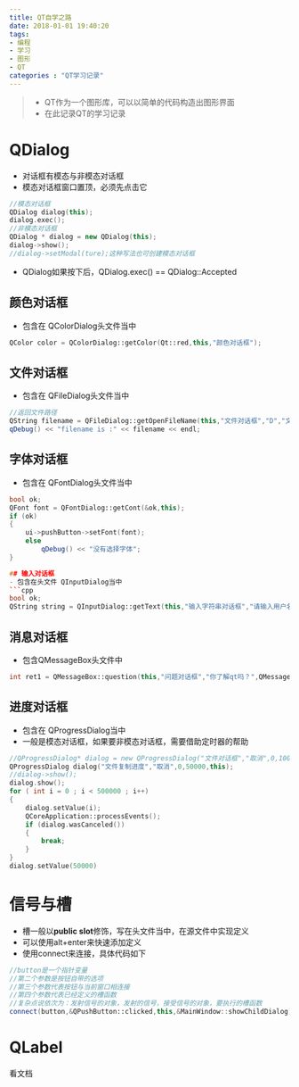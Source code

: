 ```yaml
---
title: QT自学之路
date: 2018-01-01 19:40:20
tags:
- 编程
- 学习
- 图形
- QT
categories : "QT学习记录"
---
```


>- QT作为一个图形库，可以以简单的代码构造出图形界面
>- 在此记录QT的学习记录

<!--more-->

# QDialog
- 对话框有模态与非模态对话框
- 模态对话框窗口置顶，必须先点击它
```cpp
//模态对话框
QDialog dialog(this);
dialog.exec();
//非模态对话框
QDialog * dialog = new QDialog(this);
dialog->show();
//dialog->setModal(ture);这种写法也可创建模态对话框
```
- QDialog如果按下后，QDialog.exec() == QDialog::Accepted

## 颜色对话框
- 包含在 QColorDialog头文件当中
```cpp
QColor color = QColorDialog::getColor(Qt::red,this,"颜色对话框");
```

## 文件对话框
- 包含在 QFileDialog头文件当中
```cpp
//返回文件路径
QString filename = QFileDialog::getOpenFileName(this,"文件对话框","D","文件图片(*.jpg *.png");
qDebug() << "filename is :" << filename << endl;
```

## 字体对话框
- 包含在 QFontDialog头文件当中
```cpp
bool ok;
QFont font = QFontDialog::getCont(&ok,this);
if (ok)
{
    ui->pushButton->setFont(font);
    else
        qDebug() << "没有选择字体";
}

## 输入对话框
- 包含在头文件 QInputDialog当中
```cpp
bool ok;
QString string = QInputDialog::getText(this,"输入字符串对话框","请输入用户名",Q)LineEdit::Normal,"admin",&ok);
```

## 消息对话框
- 包含QMessageBox头文件中
```cpp
int ret1 = QMessageBox::question(this,"问题对话框","你了解qt吗？",QMessageBox::Yes,QMessageBox::No);
```

## 进度对话框
- 包含在 QProgressDialog当中
- 一般是模态对话框，如果要非模态对话框，需要借助定时器的帮助
```cpp
//QProgressDialog* dialog = new QProgressDialog("文件对话框","取消",0,100,this);
QProgressDialog dialog("文件复制进度","取消",0,50000,this);
//dialog->show();
dialog.show();
for ( int i = 0 ; i < 500000 ; i++)
{
    dialog.setValue(i);
    QCoreApplication::processEvents();
    if (dialog.wasCanceled())
    {
        break;
    }
}
dialog.setValue(50000)
```

# 信号与槽
- 槽一般以**public slot**修饰，写在头文件当中，在源文件中实现定义
- 可以使用alt+enter来快速添加定义
- 使用connect来连接，具体代码如下
```cpp
//button是一个指针变量
//第二个参数是按钮自带的选项
//第三个参数代表按钮与当前窗口相连接
//第四个参数代表已经定义的槽函数
//复杂点说依次为：发射信号的对象，发射的信号，接受信号的对象，要执行的槽函数
connect(button,&QPushButton::clicked,this,&MainWindow::showChildDialog);
```

# QLabel
看文档